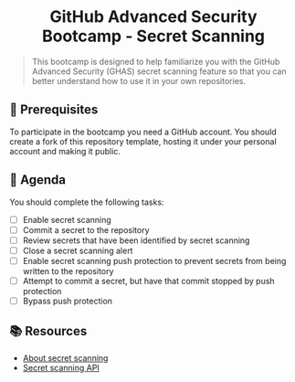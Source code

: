 
<h1 align="center">GitHub Advanced Security Bootcamp - Secret Scanning</h1>

> This bootcamp is designed to help familiarize you with the GitHub Advanced Security (GHAS) secret scanning feature so that you can better understand how to use it in your own repositories.

## :mega: Prerequisites
To participate in the bootcamp you need a GitHub account. You should create a fork of this repository template, hosting it under your personal account and making it public.

## 🏫 Agenda

You should complete the following tasks:
- [ ] Enable secret scanning
- [ ] Commit a secret to the repository
- [ ] Review secrets that have been identified by secret scanning
- [ ] Close a secret scanning alert
- [ ] Enable secret scanning push protection to prevent secrets from being written to the repository
- [ ] Attempt to commit a secret, but have that commit stopped by push protection
- [ ] Bypass push protection

## :books: Resources
- [About secret scanning](https://docs.github.com/en/github/administering-a-repository/about-secret-scanning)
- [Secret scanning API](https://docs.github.com/en/rest/reference/secret-scanning)
